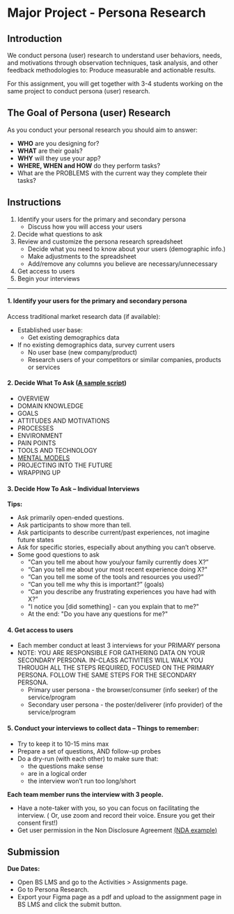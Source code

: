 # Major Project - Persona Research

## Introduction

We conduct persona (user) research to understand user behaviors, needs, and motivations through observation techniques, task analysis, and other feedback methodologies to: Produce measurable and actionable results.

For this assignment, you will get together with 3-4 students working on the same project to conduct persona (user) research.

## The Goal of Persona (user) Research

As you conduct your personal research you should aim to answer:

- **WHO** are you designing for?
- **WHAT** are their goals?
- **WHY** will they use your app?
- **WHERE, WHEN and HOW** do they perform tasks?
- What are the PROBLEMS with the current way they complete their tasks?

## Instructions

1. Identify your users for the primary and secondary persona
   - Discuss how you will access your users
2. Decide what questions to ask
3. Review and customize the persona research spreadsheet
   - Decide what you need to know about your users (demographic info.)
   - Make adjustments to the spreadsheet
   - Add/remove any columns you believe are necessary/unnecessary
4. Get access to users
5. Begin your interviews

---

#### 1. **Identify your users for the primary and secondary persona**

Access traditional market research data (if available):

- Established user base:
  - Get existing demographics data
- If no existing demographics data, survey current users
  - No user base (new company/product)
  - Research users of your competitors or similar companies, products or services

#### 2. **Decide What To Ask** ([A sample script](https://www.smashingmagazine.com/2014/08/a-closer-look-at-personas-part-2/#overview))

- OVERVIEW
- DOMAIN KNOWLEDGE
- GOALS
- ATTITUDES AND MOTIVATIONS
- PROCESSES
- ENVIRONMENT
- PAIN POINTS
- TOOLS AND TECHNOLOGY
- [MENTAL MODELS](https://en.wikipedia.org/wiki/Mental_model)
- PROJECTING INTO THE FUTURE
- WRAPPING UP

#### 3. Decide How To Ask – Individual Interviews

**Tips:**

- Ask primarily open-ended questions.
- Ask participants to show more than tell.
- Ask participants to describe current/past experiences, not imagine future states
- Ask for specific stories, especially about anything you can’t observe.
- Some good questions to ask
  - "Can you tell me about how you/your family currently does X?”
  - “Can you tell me about your most recent experience doing X?"
  - “Can you tell me some of the tools and resources you used?”
  - “Can you tell me why this is important?” (goals)
  - “Can you describe any frustrating experiences you have had with X?”
  - "I notice you [did something] - can you explain that to me?"
  - At the end: "Do you have any questions for me?"

#### 4. Get access to users

- Each member conduct at least 3 interviews for your PRIMARY persona
- NOTE: YOU ARE RESPONSIBLE FOR GATHERING DATA ON YOUR SECONDARY PERSONA. IN-CLASS ACTIVITIES WILL WALK YOU THROUGH ALL THE STEPS REQUIRED, FOCUSED ON THE PRIMARY PERSONA. FOLLOW THE SAME STEPS FOR THE SECONDARY PERSONA.
  - Primary user persona - the browser/consumer (info seeker) of the service/program
  - Secondary user persona - the poster/deliverer (info provider) of the service/program

#### 5. Conduct your interviews to collect data – Things to remember:

- Try to keep it to 10-15 mins max
- Prepare a set of questions, AND follow-up probes
- Do a dry-run (with each other) to make sure that:
  - the questions make sense
  - are in a logical order
  - the interview won’t run too long/short

**Each team member runs the interview with 3 people.**

- Have a note-taker with you, so you can focus on facilitating the interview. ( Or, use zoom and record their voice. Ensure you get their consent first!)
- Get user permission in the Non Disclosure Agreement [(NDA example)](https://docs.google.com/forms/d/1jDQfyZg0oNOnJdgZYecHtr0E1483E683BaEdcUPfyzc/edit?usp=sharing)

## Submission

**Due Dates:**

<Badge text="Both Sections: Tuesday October 10th @12:00pm" />

- Open BS LMS and go to the Activities > Assignments page.
- Go to Persona Research.
- Export your Figma page as a pdf and upload to the assignment page in BS LMS and click the submit button.
